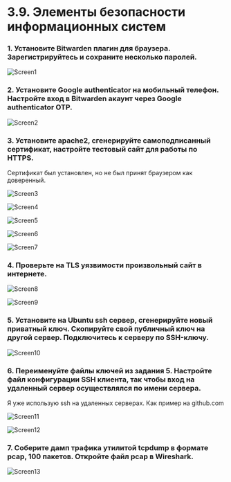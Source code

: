 # 3.9. Элементы безопасности информационных систем

### 1. Установите Bitwarden плагин для браузера. Зарегистрируйтесь и сохраните несколько паролей.

![Screen1](https://github.com/emilsuleymanov/devops-netology/blob/main/03-sysadmin-09-security/screen1.png)

### 2. Установите Google authenticator на мобильный телефон. Настройте вход в Bitwarden акаунт через Google authenticator OTP.

![Screen2](https://github.com/emilsuleymanov/devops-netology/blob/main/03-sysadmin-09-security/screen2.png)

### 3. Установите apache2, сгенерируйте самоподписанный сертификат, настройте тестовый сайт для работы по HTTPS.

Сертификат был установлен, но не был принят браузером как доверенный.

![Screen3](https://github.com/emilsuleymanov/devops-netology/blob/main/03-sysadmin-09-security/screen3.png)


![Screen4](https://github.com/emilsuleymanov/devops-netology/blob/main/03-sysadmin-09-security/screen4.png)


![Screen5](https://github.com/emilsuleymanov/devops-netology/blob/main/03-sysadmin-09-security/screen5.png)


![Screen6](https://github.com/emilsuleymanov/devops-netology/blob/main/03-sysadmin-09-security/screen6.png)


![Screen7](https://github.com/emilsuleymanov/devops-netology/blob/main/03-sysadmin-09-security/screen7.png)

### 4. Проверьте на TLS уязвимости произвольный сайт в интернете.

![Screen8](https://github.com/emilsuleymanov/devops-netology/blob/main/03-sysadmin-09-security/screen8.png)

![Screen9](https://github.com/emilsuleymanov/devops-netology/blob/main/03-sysadmin-09-security/screen9.png)

### 5. Установите на Ubuntu ssh сервер, сгенерируйте новый приватный ключ. Скопируйте свой публичный ключ на другой сервер. Подключитесь к серверу по SSH-ключу.

![Screen10](https://github.com/emilsuleymanov/devops-netology/blob/main/03-sysadmin-09-security/screen10.png)

### 6. Переименуйте файлы ключей из задания 5. Настройте файл конфигурации SSH клиента, так чтобы вход на удаленный сервер осуществлялся по имени сервера.

Я уже использую ssh на удаленных серверах. Как пример на github.com

![Screen11](https://github.com/emilsuleymanov/devops-netology/blob/main/03-sysadmin-09-security/screen11.png)

![Screen12](https://github.com/emilsuleymanov/devops-netology/blob/main/03-sysadmin-09-security/screen12.png)

### 7. Соберите дамп трафика утилитой tcpdump в формате pcap, 100 пакетов. Откройте файл pcap в Wireshark.

![Screen13](https://github.com/emilsuleymanov/devops-netology/blob/main/03-sysadmin-09-security/screen13.png)

